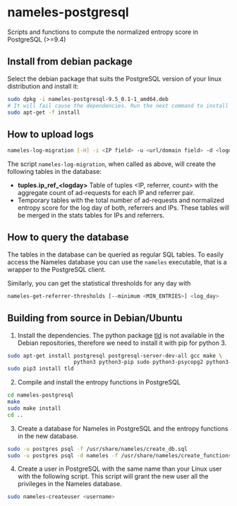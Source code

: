 # nameles-postgresql
Scripts and functions to compute the normalized entropy score in PostgreSQL (>=9.4)

## Install from debian package

Select the debian package that suits the PostgreSQL version of your linux distribution and install it:

```bash
sudo dpkg -i nameles-postgresql-9.5_0.1-1_amd64.deb
# It will fail cause the dependencies. Run the next command to install everything
sudo apt-get -f install
```

## How to upload logs

```bash
nameles-log-migration [-H] -i <IP field> -u <url/domain field> -d <logday> /path/to/log/files/my_log_000*.csv.gz
```
The script `nameles-log-migration`, when called as above, will create the following tables in the database:
  - **tuples.ip\_ref\_\<logday\>** Table of tuples \<IP, referrer, count\> with the aggregate count of ad-requests for each IP and referrer pair.
  - Temporary tables with the total number of ad-requests and normalized entropy score for the log day of both, referrers and IPs. These tables will be merged in the stats tables for IPs and referrers.

## How to query the database
The tables in the database can be queried as regular SQL tables. To easily access the Nameles database you can use the `nameles` executable, that is a wrapper to the PostgreSQL client.

Similarly, you can get the statistical thresholds for any day with

```bash
nameles-get-referrer-thresholds [--minimum <MIN_ENTRIES>] <log_day>
```

## Building from source in Debian/Ubuntu

1. Install the dependencies. The python package [tld](https://pypi.python.org/pypi/tld) is not available in the Debian repositories, therefore we need to install it with pip for python 3.

  ```bash
  sudo apt-get install postgresql postgresql-server-dev-all gcc make \
                       python3 python3-pip sudo python3-psycopg2 python3-numpy
  sudo pip3 install tld
  ```

2. Compile and install the entropy functions in PostgreSQL

  ```bash
  cd nameles-postgresql
  make
  sudo make install
  cd ..
  ```
3. Create a database for Nameles in PostgreSQL and the entropy functions in the new database.

  ```bash
  sudo -u postgres psql -f /usr/share/nameles/create_db.sql
  sudo -u postgres psql -d nameles -f /usr/share/nameles/create_functions.sql
  ```
4. Create a user in PostgreSQL with the same name than your Linux user with the following script. This script will grant the new user all the privileges in the Nameles database.

  ```bash
  sudo nameles-createuser <username>
  ```
